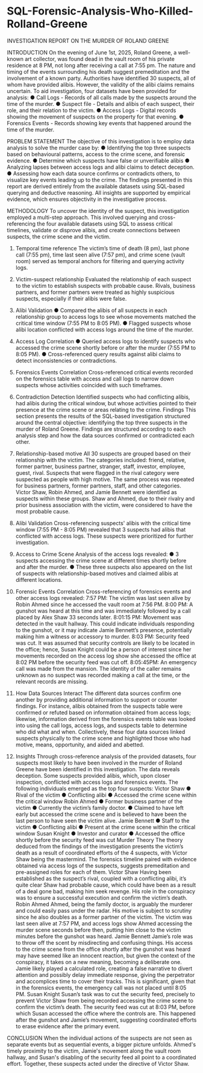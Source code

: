 # SQL-Forensic-Analysis-Who-Killed-Rolland-Greene
INVESTIGATION REPORT ON THE MURDER OF ROLAND GREENE

INTRODUCTION
On the evening of June 1st, 2025, Roland Greene, a well-known art collector, was found dead in the vault room of his private residence at 8 PM, not long after receiving a call at 7:55 pm. The nature and timing of the events surrounding his death suggest premeditation and the involvement of a known party.
Authorities have identified 30 suspects, all of whom have provided alibis. However, the validity of the alibi claims remains uncertain. To aid investigation, four datasets have been provided for analysis:
●	Call Logs - Records of all calls made by the suspects around the time of the murder.
●	Suspect file - Details and alibis of each suspect, their role, and their relation to the victim.
●	Access Logs - Digital records showing the movement of suspects on the property for that evening.
●	Forensics Events - Records showing key events that happened around the time of the murder.

PROBLEM STATEMENT
The objective of this investigation is to employ data analysis to solve the murder case by:
●	Identifying the top three suspects based on behavioural patterns, access to the crime scene, and forensic evidence.
●	Determine which suspects have false or unverifiable alibis
●	Analyzing lapses between access logs and alibi claims to detect deception.
●	Assessing how each data source confirms or contradicts others, to visualize key events leading up to the crime.
The findings presented in this report are derived entirely from the available datasets using SQL-based querying and deductive reasoning. All insights are supported by empirical evidence, which ensures objectivity in the investigative process.

METHODOLOGY
To uncover the identity of the suspect, this investigation employed a multi-step approach. This involved querying and cross-referencing the four available datasets using SQL to assess critical timelines, validate or disprove alibis, and create connections between suspects, the crime scene and the victim.
1.	Temporal time reference
	The victim’s time of death (8 pm), last phone call (7:55 pm), time last seen alive (7:57 pm), and crime scene (vault room) served as temporal anchors for filtering and querying activity logs.
2.	Victim-suspect relationship
Evaluated the relationship of each suspect to the victim to establish suspects with probable cause. Rivals, business partners, and former partners were treated as highly suspicious suspects, especially if their alibis were false.
3.	Alibi Validation
●	Compared the alibis of all suspects in each relationship group to access logs to see whose movements matched the critical time window (7:55 PM to 8:05 PM).
●	Flagged suspects whose alibi location conflicted with access logs around the time of the murder.
4.	Access Log Correlation
●	Queried access logs to identify suspects who accessed the crime scene shortly before or after the murder (7:55 PM to 8:05 PM).
●	Cross-referenced query results against alibi claims to detect inconsistencies or contradictions.
5.	Forensics Events Correlation
Cross-referenced critical events recorded on the forensics table with access and call logs to narrow down suspects whose activities coincided with such timeframes.
6.	Contradiction Detection
Identified suspects who had conflicting alibis, had alibis during the critical window, but whose activities pointed to their presence at the crime scene or areas relating to the crime.
Findings
This section presents the results of the SQL-based investigation structured around the central objective: identifying the top three suspects in the murder of Roland Greene. Findings are structured according to each analysis step and how the data sources confirmed or contradicted each other.
1.	Relationship-based motive
	All 30 suspects are grouped based on their relationship with the victim. The categories included: friend, relative, former partner, business partner, stranger, staff, investor, employee, guest, rival. Suspects that were flagged in the rival category were suspected as people with high motive. The same process was repeated for business partners, former partners, staff, and other categories. Victor Shaw, Robin Ahmed, and Jamie Bennett were identified as suspects within these groups. Shaw and Ahmed, due to their rivalry and prior business association with the victim, were considered to have the most probable cause.
2.	Alibi Validation
Cross-referencing suspects' alibis with the critical time window (7:55 PM - 8:05 PM) revealed that 3 suspects had alibis that conflicted with access logs. These suspects were prioritized for further investigation.
3.	Access to Crime Scene
Analysis of the access logs revealed:
●	3 suspects accessing the crime scene at different times shortly before and after the murder. 
●	These three suspects also appeared on the list of suspects with relationship-based motives and claimed alibis at different locations.
4.	Forensic Events Correlation
Cross-referencing of forensics events and other access logs revealed:
7:57 PM: The victim was last seen alive by Robin Ahmed since he accessed the vault room at 7:56 PM.
8:00 PM: A gunshot was heard at this time and was immediately followed by a call placed by Alex Shaw 33 seconds later.
8:01:15 PM: Movement was detected in the vault hallway. This could indicate individuals responding to the gunshot, or it may indicate Jamie Bennett’s presence, potentially making him a witness or accessory to murder.
8:03 PM: Security feed was cut. It was assumed that security controls are likely to be located in the office; hence, Susan Knight could be a person of interest since her movements recorded on the access log show she accessed the office at 8:02 PM before the security feed was cut off.
8:05:45PM: An emergency call was made from the mansion. The identity of the caller remains unknown as no suspect was recorded making a call at the time, or the relevant records are missing.
5.	How Data Sources Interact
The different data sources confirm one another by providing additional information to support or counter findings. For instance, alibis obtained from the suspects table were confirmed or refuted based on information obtained from access logs; likewise, information derived from the forensics events table was looked into using the call logs, access logs, and suspects table to determine who did what and when.
Collectively, these four data sources linked suspects physically to the crime scene and highlighted those who had motive, means, opportunity, and aided and abetted.

6.	Insights
Through cross-reference analysis of the provided datasets, four suspects most likely to have been involved in the murder of Roland Greene have been identified in this investigation.
The data reveals deception. Some suspects provided alibis, which, upon closer inspection, conflicted with access logs and forensics events. The following individuals emerged as the top four suspects:
Victor Shaw
●	Rival of the victim
●	Conflicting alibi
●	Accessed the crime scene within the critical window
Robin Ahmed
●	Former business partner of the victim
●	Currently the victim’s family doctor.
●	Claimed to have left early but accessed the crime scene and is believed to have been the last person to have seen the victim alive.
	Jamie Bennett
●	Staff to the victim
●	Conflicting alibi
●	Present at the crime scene within the critical window
	Susan Knight
●	Investor and curator
●	Accessed the office shortly before the security feed was cut
Murder Theory
The theory deduced from the findings of the investigation presents the victim’s death as a result of coordinated efforts of the 4 suspects, with Victor Shaw being the mastermind. The forensics timeline paired with evidence obtained via access logs of the suspects, suggests premeditation and pre-assigned roles for each of them.
Victor Shaw
Having been established as the suspect’s rival, coupled with a conflicting alibi, it’s quite clear Shaw had probable cause, which could have been as a result of a deal gone bad, making him seek revenge. His role in the conspiracy was to ensure a successful execution and confirm the victim’s death.
Robin Ahmed
Ahmed, being the family doctor, is arguably the murderer and could easily pass under the radar. His motive is subject to scrutiny since he also doubles as a former partner of the victim. The victim was last seen alive at 7:57 PM, and access logs show Ahmed accessing the murder scene seconds before then, putting him close to the victim minutes before the gunshot was heard.
Jamie Bennett
Jamie’s role was to throw off the scent by misdirecting and confusing things. His access to the crime scene from the office shortly after the gunshot was heard may have seemed like an innocent reaction, but given the context of the conspiracy, it takes on a new meaning, becoming a deliberate one. Jamie likely played a calculated role, creating a false narrative to divert attention and possibly delay immediate response, giving the perpetrator and accomplices time to cover their tracks. This is significant, given that in the forensics events, the emergency call was not placed until 8:05 PM.
Susan Knight
Susan’s task was to cut the security feed, precisely to prevent Victor Shaw from being recorded accessing the crime scene to confirm the victim’s death. The security feed was cut at 8:03 PM, before which Susan accessed the office where the controls are. This happened after the gunshot and Jamie’s movement, suggesting coordinated efforts to erase evidence after the primary event.

CONCLUSION
When the individual actions of the suspects are not seen as separate events but as sequential events, a bigger picture unfolds. Ahmed's timely proximity to the victim, Jamie's movement along the vault room hallway, and Susan's disabling of the security feed all point to a coordinated effort. Together, these suspects acted under the directive of Victor Shaw.



